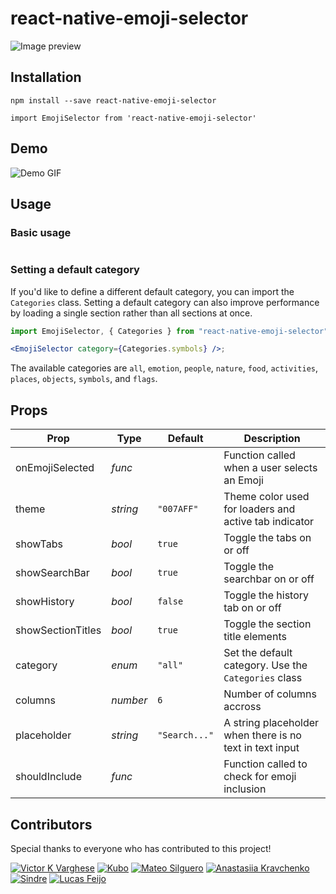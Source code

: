 # react-native-emoji-selector

![Image preview](./assets/cover.png)

## Installation

```
npm install --save react-native-emoji-selector
```

```
import EmojiSelector from 'react-native-emoji-selector'
```

## Demo

![Demo GIF](./assets/demo.gif)

## Usage

### Basic usage

```jsx

```

### Setting a default category

If you'd like to define a different default category, you can import the `Categories` class. Setting a default category can also improve performance by loading a single section rather than all sections at once.

```jsx
import EmojiSelector, { Categories } from "react-native-emoji-selector";

<EmojiSelector category={Categories.symbols} />;
```

The available categories are `all`, `emotion`, `people`, `nature`, `food`, `activities`, `places`, `objects`, `symbols`, and `flags`.

## Props

| Prop              | Type     | Default       | Description                                              |
| ----------------- | -------- | ------------- | -------------------------------------------------------- |
| onEmojiSelected   | _func_   |               | Function called when a user selects an Emoji             |
| theme             | _string_ | `"007AFF"`    | Theme color used for loaders and active tab indicator    |
| showTabs          | _bool_   | `true`        | Toggle the tabs on or off                                |
| showSearchBar     | _bool_   | `true`        | Toggle the searchbar on or off                           |
| showHistory       | _bool_   | `false`       | Toggle the history tab on or off                         |
| showSectionTitles | _bool_   | `true`        | Toggle the section title elements                        |
| category          | _enum_   | `"all"`       | Set the default category. Use the `Categories` class     |
| columns           | _number_ | `6`           | Number of columns accross                                |
| placeholder       | _string_ | `"Search..."` | A string placeholder when there is no text in text input |
| shouldInclude     | _func_   |               | Function called to check for emoji inclusion             |

## Contributors

Special thanks to everyone who has contributed to this project!

[![Victor K Varghese](https://avatars3.githubusercontent.com/u/15869386?s=80&v=4)](https://github.com/victorkvarghese)
[![Kubo](https://avatars3.githubusercontent.com/u/22464192?s=80&v=4)](https://github.com/ma96o)
[![Mateo Silguero](https://avatars3.githubusercontent.com/u/25598400?s=80&v=4)](https://github.com/mateosilguero)
[![Anastasiia Kravchenko](https://avatars3.githubusercontent.com/u/4223266?s=80&v=4)](https://github.com/St1ma)
[![Sindre](https://avatars3.githubusercontent.com/u/4065840?s=80&v=4)](https://github.com/sseppola)
[![Lucas Feijo](https://avatars3.githubusercontent.com/u/4157166?s=80&v=4)](https://github.com/lucasfeijo)
